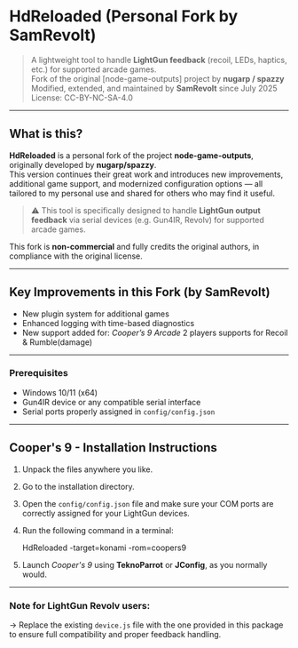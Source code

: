 # HdReloaded (Personal Fork by SamRevolt)

> A lightweight tool to handle **LightGun feedback** (recoil, LEDs, haptics, etc.) for supported arcade games.  
> Fork of the original [node-game-outputs] project by **nugarp / spazzy**  
> Modified, extended, and maintained by **SamRevolt** since July 2025  
> License: CC-BY-NC-SA-4.0

---

## What is this?

**HdReloaded** is a personal fork of the project **node-game-outputs**, originally developed by **nugarp/spazzy**.  
This version continues their great work and introduces new improvements, additional game support, and modernized configuration options — all tailored to my personal use and shared for others who may find it useful.

> ⚠️ This tool is specifically designed to handle **LightGun output feedback** via serial devices (e.g. Gun4IR, Revolv) for supported arcade games.

This fork is **non-commercial** and fully credits the original authors, in compliance with the original license.

---

## Key Improvements in this Fork (by SamRevolt)

- New plugin system for additional games
- Enhanced logging with time-based diagnostics
- New support added for: *Cooper’s 9 Arcade* 2 players supports for Recoil & Rumble(damage) 

---

### Prerequisites

- Windows 10/11 (x64)
- Gun4IR device or any compatible serial interface
- Serial ports properly assigned in `config/config.json`

---

## Cooper's 9 - Installation Instructions

1. Unpack the files anywhere you like.  
2. Go to the installation directory.
3. Open the `config/config.json` file and make sure your COM ports are correctly assigned for your LightGun devices.    
4. Run the following command in a terminal:
  
   HdReloaded -target=konami -rom=coopers9

5. Launch *Cooper's 9* using **TeknoParrot** or **JConfig**, as you normally would.

---

### Note for LightGun Revolv users:

→ Replace the existing `device.js` file with the one provided in this package to ensure full compatibility and proper feedback handling.
